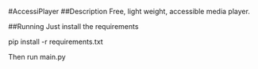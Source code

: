 #AccessiPlayer
##Description
Free, light weight, accessible media player.

##Running
Just install the requirements

pip install -r requirements.txt

Then run main.py